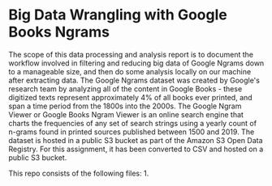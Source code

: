 # Big Data Wrangling with Google Books Ngrams

The scope of this data processing and analysis report is to document the workflow involved in filtering and reducing big data of Google Ngrams down to a manageable size, and then do some analysis locally on our machine after extracting data.
The Google Ngrams dataset was created by Google's research team by analyzing all of the content in Google Books - these digitized texts represent approximately 4% of all books ever printed, and span a time period from the 1800s into the 2000s. The Google Ngram Viewer or Google Books Ngram Viewer is an online search engine that charts the frequencies of any set of search strings using a yearly count of n-grams found in printed sources published between 1500 and 2019.
The dataset is hosted in a public S3 bucket as part of the Amazon S3 Open Data Registry. For this assignment, it has been converted to CSV and hosted on a public S3 bucket.


This repo consists of the following files:
1. 
